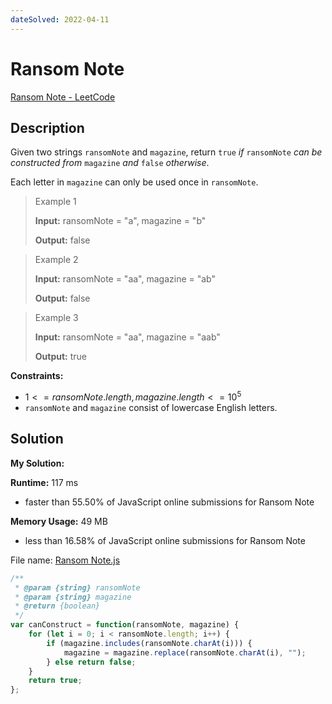 ```yaml
---
dateSolved: 2022-04-11
---
```


# Ransom Note

[Ransom Note - LeetCode](https://leetcode.com/problems/ransom-note/)

## Description

Given two strings `ransomNote` and `magazine`, return `true` _if_ `ransomNote` _can be constructed from_ `magazine` _and_ `false` _otherwise_.

Each letter in `magazine` can only be used once in `ransomNote`.

> Example 1
>
> **Input:** ransomNote = "a", magazine = "b"
>
> **Output:** false

> Example 2
>
> **Input:** ransomNote = "aa", magazine = "ab"
>
> **Output:** false

> Example 3
>
> **Input:** ransomNote = "aa", magazine = "aab"
>
> **Output:** true

**Constraints:**

- $1<=ransomNote.length,magazine.length<=10^5$  
- `ransomNote` and `magazine` consist of lowercase English letters.

## Solution

**My Solution:**

**Runtime:** 117 ms
- faster than 55.50% of JavaScript online submissions for Ransom Note

**Memory Usage:** 49 MB
- less than 16.58% of JavaScript online submissions for Ransom Note

File name: [Ransom Note.js](https://github.com/kmalcaba/LeetCode-Practice/blob/main/Ransom%20Note.js)

```js
/**
 * @param {string} ransomNote
 * @param {string} magazine
 * @return {boolean}
 */
var canConstruct = function(ransomNote, magazine) {
    for (let i = 0; i < ransomNote.length; i++) {
        if (magazine.includes(ransomNote.charAt(i))) {
            magazine = magazine.replace(ransomNote.charAt(i), "");
        } else return false;
    }
    return true;
};
```

